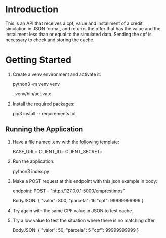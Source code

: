 # Introduction 
This is an API that receives a cpf, value and installment of a credit simulation in JSON format, and returns the offer that has the value and the installment less than or equal to the simulated data. 
Sending the cpf is necessary to check and storing the cache.

# Getting Started

1. Create a venv environment and activate it:

    python3 -m venv venv
    
    . venv/bin/activate

2. Install the required packages:
    
    pip3 install -r requirements.txt

## Running the Application

1. Have a file named .env with the following template:
    
    BASE_URL=
    CLIENT_ID=
    CLIENT_SECRET=

2. Run the application:

    python3 index.py

3. Make a POST request at this endpoint with this json example in body:

    endpoint: POST - "http://127.0.0.1:5000/emprestimos"
    
    BodyJSON:
    {
        "valor": 800,
        "parcela": 16
        "cpf": 99999999999
    }

4. Try again with the same CPF value in JSON to test cache.

5. Try a low value to test the situation where there is no matching offer

     BodyJSON:
    {
        "valor": 50,
        "parcela": 5
        "cpf": 99999999999
    }
